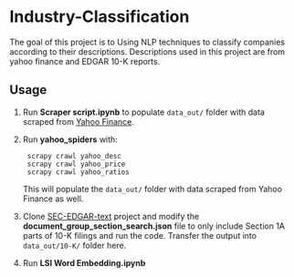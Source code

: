 # Industry-Classification
The goal of this project is to Using NLP techniques to classify companies according to their descriptions. Descriptions used in this project are from yahoo finance and EDGAR 10-K reports.


## Usage

1. Run **Scraper script.ipynb** to populate `data_out/` folder with data scraped from [Yahoo Finance](https://sg.finance.yahoo.com/).

1. Run **yahoo_spiders** with:

        scrapy crawl yahoo_desc
        scrapy crawl yahoo_price
        scrapy crawl yahoo_ratios
        
    This will populate the `data_out/` folder with data scraped from Yahoo Finance as well.
    
1. Clone [SEC-EDGAR-text](https://github.com/alions7000/SEC-EDGAR-text) project and modify the **document_group_section_search.json** file to only include Section 1A parts of 10-K filings and run the code. Transfer the output into `data_out/10-K/` folder here.

1. Run **LSI Word Embedding.ipynb**



